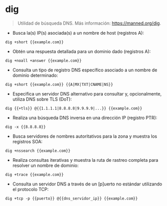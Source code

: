 # dig

> Utilidad de búsqueda DNS.
> Más información: <https://manned.org/dig>.

- Busca la(s) IP(s) asociada(s) a un nombre de host (registros A):

`dig +short {{example.com}}`

- Obtén una respuesta detallada para un dominio dado (registros A):

`dig +noall +answer {{example.com}}`

- Consulta un tipo de registro DNS específico asociado a un nombre de dominio determinado:

`dig +short {{example.com}} {{A|MX|TXT|CNAME|NS}}`

- Especifica un servidor DNS alternativo para consultar y, opcionalmente, utiliza DNS sobre TLS (DoT):

`dig {{+tls}} @{{1.1.1.1|8.8.8.8|9.9.9.9|...}} {{example.com}}`

- Realiza una búsqueda DNS inversa en una dirección IP (registro PTR):

`dig -x {{8.8.8.8}}`

- Busca servidores de nombres autoritativos para la zona y muestra los registros SOA:

`dig +nssearch {{example.com}}`

- Realiza consultas iterativas y muestra la ruta de rastreo completa para resolver un nombre de dominio:

`dig +trace {{example.com}}`

- Consulta un servidor DNS a través de un [p]uerto no estándar utilizando el protocolo TCP:

`dig +tcp -p {{puerto}} @{{dns_servidor_ip}} {{example.com}}`
